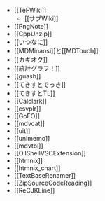 - [[TeFWiki]]
  - [[サブWiki]]
- [[PngNote]]
- [[CppUnzip]]
- [[いつなに]]
- [[MDMinaosi]]と[[MDTouch]]
- [[カキオク]]
- [[統計グラフ！]]
- [[guash]]
- [[てきすとでっき]]
- [[てきすとTL]]
- [[Calclark]]
- [[csvplr]]
- [[GoFO]]
- [[mdvcat]]
- [[uit]]
- [[unimemo]]
- [[mdvtbl]]
- [[OilShellVSCExtension]]
- [[htmnix]]
- [[htmnix_chart]]
- [[TextBaseRenamer]]
- [[ZipSourceCodeReading]]
- [[ReCJKLine]]